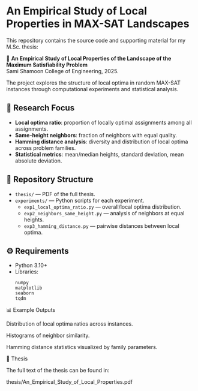 # An Empirical Study of Local Properties in MAX-SAT Landscapes

This repository contains the source code and supporting material for my M.Sc. thesis:

📄 **An Empirical Study of Local Properties of the Landscape of the Maximum Satisfiability Problem**  
Sami Shamoon College of Engineering, 2025.

The project explores the structure of local optima in random MAX-SAT instances through computational experiments and statistical analysis.

## 🎯 Research Focus

- **Local optima ratio**: proportion of locally optimal assignments among all assignments.
- **Same-height neighbors**: fraction of neighbors with equal quality.
- **Hamming distance analysis**: diversity and distribution of local optima across problem families.
- **Statistical metrics**: mean/median heights, standard deviation, mean absolute deviation.

## 📂 Repository Structure

- `thesis/` — PDF of the full thesis.
- `experiments/` — Python scripts for each experiment.
  - `exp1_local_optima_ratio.py` — overall/local optima distribution.
  - `exp2_neighbors_same_height.py` — analysis of neighbors at equal heights.
  - `exp3_hamming_distance.py` — pairwise distances between local optima.

## ⚙️ Requirements

- Python 3.10+
- Libraries:
  ```text
  numpy
  matplotlib
  seaborn
  tqdm

📊 Example Outputs

Distribution of local optima ratios across instances.

Histograms of neighbor similarity.

Hamming distance statistics visualized by family parameters.

📄 Thesis

The full text of the thesis can be found in:

thesis/An_Empirical_Study_of_Local_Properties.pdf
